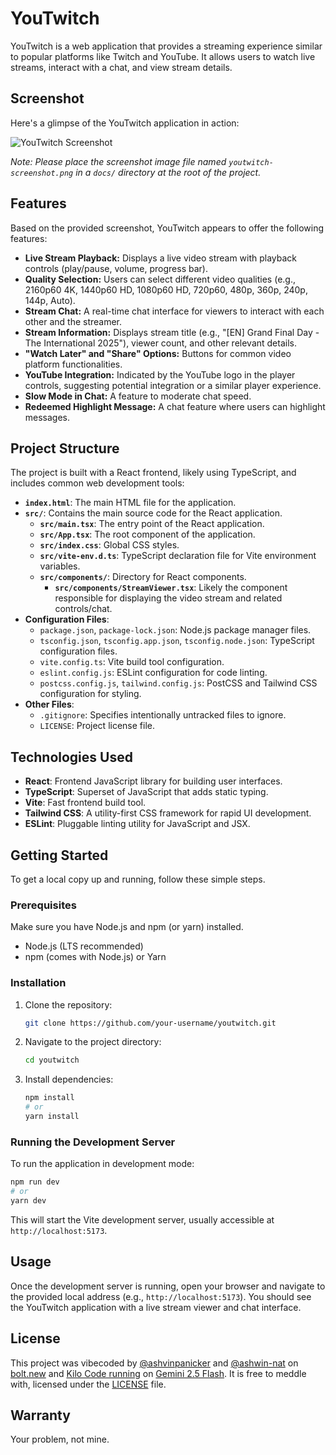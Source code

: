 # YouTwitch

YouTwitch is a web application that provides a streaming experience similar to popular platforms like Twitch and YouTube. It allows users to watch live streams, interact with a chat, and view stream details.

## Screenshot

Here's a glimpse of the YouTwitch application in action:

![YouTwitch Screenshot](/youtwitch-app.png)

_Note: Please place the screenshot image file named `youtwitch-screenshot.png` in a `docs/` directory at the root of the project._

## Features

Based on the provided screenshot, YouTwitch appears to offer the following features:

*   **Live Stream Playback:** Displays a live video stream with playback controls (play/pause, volume, progress bar).
*   **Quality Selection:** Users can select different video qualities (e.g., 2160p60 4K, 1440p60 HD, 1080p60 HD, 720p60, 480p, 360p, 240p, 144p, Auto).
*   **Stream Chat:** A real-time chat interface for viewers to interact with each other and the streamer.
*   **Stream Information:** Displays stream title (e.g., "[EN] Grand Final Day - The International 2025"), viewer count, and other relevant details.
*   **"Watch Later" and "Share" Options:** Buttons for common video platform functionalities.
*   **YouTube Integration:** Indicated by the YouTube logo in the player controls, suggesting potential integration or a similar player experience.
*   **Slow Mode in Chat:** A feature to moderate chat speed.
*   **Redeemed Highlight Message:** A chat feature where users can highlight messages.

## Project Structure

The project is built with a React frontend, likely using TypeScript, and includes common web development tools:

*   **`index.html`**: The main HTML file for the application.
*   **`src/`**: Contains the main source code for the React application.
    *   **`src/main.tsx`**: The entry point of the React application.
    *   **`src/App.tsx`**: The root component of the application.
    *   **`src/index.css`**: Global CSS styles.
    *   **`src/vite-env.d.ts`**: TypeScript declaration file for Vite environment variables.
    *   **`src/components/`**: Directory for React components.
        *   **`src/components/StreamViewer.tsx`**: Likely the component responsible for displaying the video stream and related controls/chat.
*   **Configuration Files**:
    *   `package.json`, `package-lock.json`: Node.js package manager files.
    *   `tsconfig.json`, `tsconfig.app.json`, `tsconfig.node.json`: TypeScript configuration files.
    *   `vite.config.ts`: Vite build tool configuration.
    *   `eslint.config.js`: ESLint configuration for code linting.
    *   `postcss.config.js`, `tailwind.config.js`: PostCSS and Tailwind CSS configuration for styling.
*   **Other Files**:
    *   `.gitignore`: Specifies intentionally untracked files to ignore.
    *   `LICENSE`: Project license file.

## Technologies Used

*   **React**: Frontend JavaScript library for building user interfaces.
*   **TypeScript**: Superset of JavaScript that adds static typing.
*   **Vite**: Fast frontend build tool.
*   **Tailwind CSS**: A utility-first CSS framework for rapid UI development.
*   **ESLint**: Pluggable linting utility for JavaScript and JSX.

## Getting Started

To get a local copy up and running, follow these simple steps.

### Prerequisites

Make sure you have Node.js and npm (or yarn) installed.

*   Node.js (LTS recommended)
*   npm (comes with Node.js) or Yarn

### Installation

1.  Clone the repository:
    ```bash
    git clone https://github.com/your-username/youtwitch.git
    ```
2.  Navigate to the project directory:
    ```bash
    cd youtwitch
    ```
3.  Install dependencies:
    ```bash
    npm install
    # or
    yarn install
    ```

### Running the Development Server

To run the application in development mode:

```bash
npm run dev
# or
yarn dev
```

This will start the Vite development server, usually accessible at `http://localhost:5173`.

## Usage

Once the development server is running, open your browser and navigate to the provided local address (e.g., `http://localhost:5173`). You should see the YouTwitch application with a live stream viewer and chat interface.

## License

This project was vibecoded by [@ashvinpanicker](https://github.com/ashvinpanicker/) and [@ashwin-nat](https://github.com/ashwin-nat) on [bolt.new](https://bolt.new/) and [Kilo Code running](https://kilocode.ai/) on [Gemini 2.5 Flash](https://gemini.google.com/). It is free to meddle with, licensed under the [LICENSE](LICENSE) file.

## Warranty 

Your problem, not mine.